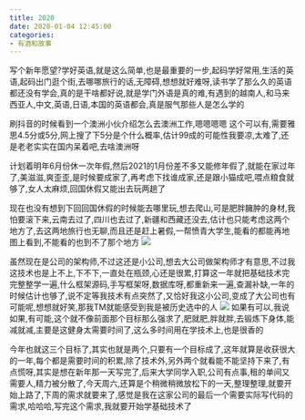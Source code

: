 ```yaml
---
title: 2020
date: 2020-01-04 12:45:00
categories: 
- 有酒和故事
---
```

写个新年愿望?学好英语,就是这么简单,也是最重要的一步,起码学好常用,生活的英语,起码出门逛个街,去哪哪旅行的话,无障碍,想想就好难呀,读书学了那么久的英语都还没有学会,真的是干啥都好说,就是学门外语是真的难,有遇到的越南人,和马来西亚人,中文,英语,日语,本国的英语都会,真是服气那些人是怎么学的

<!--more-->

刷抖音的时候看到一个澳洲小伙介绍怎么去澳洲工作,嗯嗯嗯嗯 这个可以有,需要雅思4.5分或5分,网上搜了下5分是个什么概率,估计99成的可能性我要凉,太难了,还是老老实实在国内呆着吧,去啥澳洲呀

计划着明年6月份休一次年假,然后2021的1月份差不多又能修年假了,就能在家过年了,美滋滋,爽歪歪,是时候要成家了,再考虑下找谁成家,还是跟小猫成吧,喂点粮食就够了,女人太麻烦,回国休假又能出去玩两趟了

现在也没有想到下回回国休假的时候能去哪里玩,想去爬山,可是肥胖臃肿的身材,我怕要滚下来,云南去过了,四川也去过了,新疆和西藏还没去,估计也只能考虑这两个地方了,去这两地旅行也无聊,而且还是赶上暑假,一帮愤青大学生,能看的都能再地图上看到,不能看的也到不了那个地方
![](https://blog-anthony.s3-ap-northeast-1.amazonaws.com/blog/copy_20201213152805.jpeg)

虽然现在是公司的架构师,不过这还是小公司,想去大公司做架构师才有意思,不过我这技术也是上不上,下不下,一直处在瓶颈,心还是很累,打算这一年就把基础技术完完整整学一遍,什么框架源码,手写框架呀,数据库呀,都重新来一遍,查漏补缺,一年的时候估计也够了,说不定等我技术有点突然了,又恰好我这小公司,变成了大公司也有可能呢,想想就好笑,那我TM就能感受到我是被历史选中的人
![](https://blog-anthony.s3-ap-northeast-1.amazonaws.com/blog/copy_20201213152817.jpeg)
如果有可以,我说如果,有可能,这个就不像前面那个目标那么强求了,肥就肥,胖就胖,去锻炼下身体,能减就减,主要是这健身太需要时间了,这么多时间用在学技术上,也是很香的

今年也就这三个目标了,其实也就是两个,只要有一个目标成了,这年就算是收获很大的一年,每个都是需要时间的积累,除了技术外,另外两个就看能不能坚持下来了,有点慌呀,其实是想在新年那一天写完了,后来大学同学入职,公司有点事,租的单间又需要人,精力被分散了,今天周六,还算是个稍微稍微放松下的一天,整理整理,就要开始上路了,下周的需求就要来了,感觉是我在这家公司的最后一个需要实际写代码的需求,哈哈哈,写完这个需求,我就要开始学基础技术了
